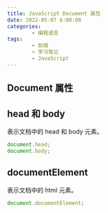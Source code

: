 ```yaml
---
title: JavaScript Document 属性
date: 2022-05-07 6:00:00
categories:
        - 编程语言
tags:
        - 前端
        - 学习笔记
        - JavaScript
---
```


## Document 属性

## head 和 body

表示文档中的 head 和 body 元素。

```js
document.head;
document.body;
```

## documentElement

表示文档中的 html 元素。

```js
document.documentElement;
```
